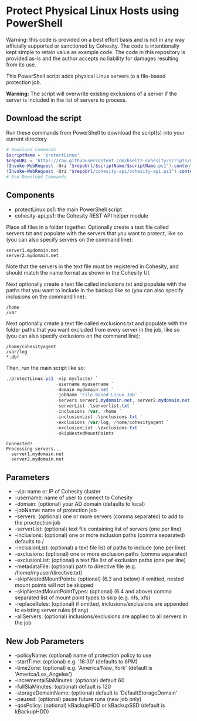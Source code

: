 # Protect Physical Linux Hosts using PowerShell

Warning: this code is provided on a best effort basis and is not in any way officially supported or sanctioned by Cohesity. The code is intentionally kept simple to retain value as example code. The code in this repository is provided as-is and the author accepts no liability for damages resulting from its use.

This PowerShell script adds physical Linux servers to a file-based protection job.

**Warning:** The script will overwrite existing exclusions of a server if the server is included in the list of servers to process.

## Download the script

Run these commands from PowerShell to download the script(s) into your current directory

```powershell
# Download Commands
$scriptName = 'protectLinux'
$repoURL = 'https://raw.githubusercontent.com/bseltz-cohesity/scripts/master/powershell'
(Invoke-WebRequest -Uri "$repoUrl/$scriptName/$scriptName.ps1").content | Out-File "$scriptName.ps1"; (Get-Content "$scriptName.ps1") | Set-Content "$scriptName.ps1"
(Invoke-WebRequest -Uri "$repoUrl/cohesity-api/cohesity-api.ps1").content | Out-File cohesity-api.ps1; (Get-Content cohesity-api.ps1) | Set-Content cohesity-api.ps1
# End Download Commands
```

## Components

* protectLinux.ps1: the main PowerShell script
* cohesity-api.ps1: the Cohesity REST API helper module

Place all files in a folder together. Optionally create a text file called servers.txt and populate with the servers that you want to protect, like so (you can also specify servers on the command line):

```text
server1.mydomain.net
server2.mydomain.net
```

Note that the servers in the text file must be registered in Cohesity, and should match the name format as shown in the Cohesity UI.

Next optionally create a text file called inclusions.txt and populate with the paths that you want to include in the backup like so (you can also specify inclusions on the command line):

```text
/home
/var
```

Next optionally create a text file called exclusions.txt and populate with the folder paths that you want excluded from every server in the job, like so (you can also specify exclusions on the command line):

```text
/home/cohesityagent
/var/log
*.dbf
```

Then, run the main script like so:

```powershell
./protectLinux.ps1 -vip mycluster `
                   -username myusername `
                   -domain mydomain.net `
                   -jobName 'File-based Linux Job' `
                   -servers server1.mydomain.net, server2.mydomain.net `
                   -serverList .\serverlist.txt `
                   -inclusions /var, /home `
                   -inclusionList .\inclusions.txt `
                   -exclusions /var/log, /home/cohesityagent `
                   -exclusionList .\exclusions.txt `
                   -skipNestedMountPoints
```

```text
Connected!
Processing servers...
  server1.mydomain.net
  server2.mydomain.net
```

## Parameters

* -vip: name or IP of Cohesity cluster
* -username: name of user to connect to Cohesity
* -domain: (optional) your AD domain (defaults to local)
* -jobName: name of protection job
* -servers: (optional) one or more servers (comma separated) to add to the proctection job
* -serverList: (optional) text file containing list of servers (one per line)
* -inclusions: (optional) one or more inclusion paths (comma separated) defaults to /
* -inclusionList: (optional) a text file list of paths to include (one per line)
* -exclusions: (optional) one or more exclusion paths (comma separated)
* -exclusionList: (optional) a text file list of exclusion paths (one per line)
* -metadataFile: (optional) path to directive file (e.g. /home/myuser/directive.txt)
* -skipNestedMountPoints: (optional) (6.3 and below) if omitted, nested mount points will not be skipped
* -skipNestedMountPointTypes: (optional) (6.4 and above) comma separated list of mount point types to skip (e.g. nfs, xfs)
* -replaceRules: (optional) if omitted, inclusions/exclusions are appended to existing server rules (if any)
* -allServers: (optional) inclusions/exclusions are applied to all servers in the job

## New Job Parameters

* -policyName: (optional) name of protection policy to use
* -startTime: (optional) e.g. '18:30' (defaults to 8PM)
* -timeZone: (optional) e.g. 'America/New_York' (default is 'America/Los_Angeles')
* -incrementalSlaMinutes: (optional) default 60
* -fullSlaMinutes: (optional) default is 120
* -storageDomainName: (optional) default is 'DefaultStorageDomain'
* -paused: (optional) pause future runs (new job only)
* -qosPolicy: (optional) kBackupHDD or kBackupSSD (default is kBackupHDD)
